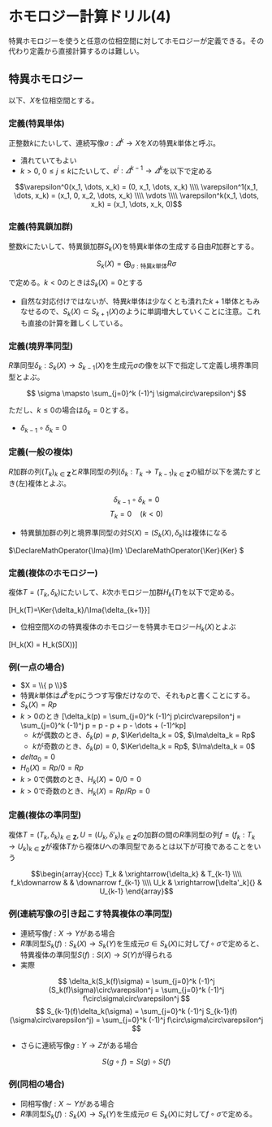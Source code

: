 # ホモロジー計算ドリル(4)

特異ホモロジーを使うと任意の位相空間に対してホモロジーが定義できる。その代わり定義から直接計算するのは難しい。

## 特異ホモロジー

以下、$X$を位相空間とする。

### 定義(特異単体)

正整数$k$にたいして、連続写像$\sigma : \varDelta^k \to X$を$X$の特異$k$単体と呼ぶ。

* 潰れていてもよい
* $k > 0$, $0\le j \le k$にたいして、$\varepsilon^j : \varDelta^{k-1} \to \varDelta^{k}$を以下で定める

$$\varepsilon^0(x_1, \dots, x_k) = (0, x_1, \dots, x_k) \\\\
\varepsilon^1(x_1, \dots, x_k) = (x_1, 0, x_2, \dots, x_k) \\\\
\vdots \\\\
\varepsilon^k(x_1, \dots, x_k) = (x_1, \dots, x_k, 0)$$

### 定義(特異鎖加群)

整数$k$にたいして、特異鎖加群$S_k(X)$を特異$k$単体の生成する自由$R$加群とする。

$$ S_k(X) = \bigoplus_{\sigma : \text{特異}k\text{単体}} R\sigma$$

で定める。$k < 0$のときは$S_k(X) = 0$とする

* 自然な対応付けではないが、特異$k$単体は少なくとも潰れた$k+1$単体ともみなせるので、$S_k(X) \subset S_{k+1}(X)$のように単調増大していくことに注意。これも直接の計算を難しくしている。

### 定義(境界準同型)

$R$準同型$\delta_k : S_k(X) \to S_{k-1}(X)$を生成元$\sigma$の像を以下で指定して定義し境界準同型とよぶ。

$$ \sigma \mapsto \sum_{j=0}^k (-1)^j \sigma\circ\varepsilon^j $$

ただし、$k \le 0$の場合は$\delta_k = 0$とする。

* $\delta_{k-1}\circ\delta_k = 0$

### 定義(一般の複体)

$R$加群の列$(T_k)_{k\in\mathbf{Z}}$と$R$準同型の列$(\delta_k : T_k \to T_{k-1})_{k\in\mathbf{Z}}$の組が以下を満たすとき(左)複体とよぶ。

$$\delta_{k-1}\circ\delta_k = 0$$
$$T_k = 0\quad (k < 0)$$

* 特異鎖加群の列と境界準同型の対$S(X) = (S_k(X), \delta_k)$は複体になる

$\DeclareMathOperator{\Ima}{Im}
\DeclareMathOperator{\Ker}{Ker}
$

### 定義(複体のホモロジー)

複体$T = (T_k, \delta_k)$にたいして、$k$次ホモロジー加群$H_k(T)$を以下で定める。

[H_k(T)=\Ker{\delta_k}/\Ima{\delta_{k+1}}]

* 位相空間$X$のの特異複体のホモロジーを特異ホモロジー$H_k(X)$とよぶ

[H_k(X) = H_k(S(X))]

### 例(一点の場合)

* $X = \\{ p \\}$
* 特異$k$単体は$\varDelta^k$を$p$にうつす写像だけなので、それも$p$と書くことにする。
* $S_k(X) = Rp$
* $k > 0$のとき
[\delta_k(p) = \sum_{j=0}^k (-1)^j p\circ\varepsilon^j = \sum_{j=0}^k (-1)^j p = p - p + p - \dots + (-1)^kp]
    * $k$が偶数のとき、$\delta_k(p) = p$, $\Ker\delta_k = 0$, $\Ima\delta_k = Rp$
    * $k$が奇数のとき、$\delta_k(p) = 0$, $\Ker\delta_k = Rp$, $\Ima\delta_k = 0$
* $delta_0 = 0$
* $H_0(X) = Rp / 0 = Rp$
* $k > 0$で偶数のとき、$H_k(X) = 0 / 0 = 0$
* $k > 0$で奇数のとき、$H_k(X) = Rp / Rp = 0$

### 定義(複体の準同型)

複体$T = (T_k, \delta_k)_{k\in\mathbf{Z}}, U = (U_k, \delta'_k)_{k\in\mathbf{Z}}$の加群の間の$R$準同型の列$f = (f_k : T_k \to U_k)_{k\in\mathbf{Z}}$が複体$T$から複体$U$への準同型であるとは以下が可換であることをいう

$$\begin{array}{ccc}
T_k & \xrightarrow{\delta_k} & T_{k-1} \\\\
f_k\downarrow  & & \downarrow f_{k-1} \\\\
U_k & \xrightarrow[\delta'_k]{} & U_{k-1}
\end{array}$$

### 例(連続写像の引き起こす特異複体の準同型)

* 連続写像$f : X \to Y$がある場合
* $R$準同型$S_k(f) : S_k(X) \to S_k(Y)$を生成元$\sigma \in S_k(X)$に対して$f\circ\sigma$で定めると、特異複体の準同型$S(f) : S(X) \to S(Y)$が得られる
* 実際

$$ \delta_k(S_k(f)\sigma) = \sum_{j=0}^k (-1)^j (S_k(f)\sigma)\circ\varepsilon^j = \sum_{j=0}^k (-1)^j f\circ\sigma\circ\varepsilon^j $$
$$ S_{k-1}(f)\delta_k(\sigma) = \sum_{j=0}^k (-1)^j S_{k-1}(f)(\sigma\circ\varepsilon^j) = \sum_{j=0}^k (-1)^j f\circ\sigma\circ\varepsilon^j $$

* さらに連続写像$g : Y \to Z$がある場合

$$ S(g\circ f) = S(g)\circ S(f) $$

### 例(同相の場合)

* 同相写像$f : X \sim Y$がある場合
* $R$準同型$S_k(f) : S_k(X) \to S_k(Y)$を生成元$\sigma \in S_k(X)$に対して$f\circ\sigma$で定める。